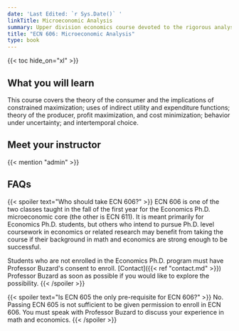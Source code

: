 ```yaml
---
date: 'Last Edited: `r Sys.Date()` '
linkTitle: Microeconomic Analysis
summary: Upper division economics course devoted to the rigorous analysis of strategic situations
title: "ECN 606: Microeconomic Analysis"
type: book
---
```


{{< toc hide_on="xl" >}}

## What you will learn

This course covers the theory of the consumer and the implications of constrained maximization; uses of indirect utility and expenditure functions; theory of the producer, profit maximization, and cost minimization; behavior under uncertainty; and intertemporal choice.


## Meet your instructor

{{< mention "admin" >}}

## FAQs

{{< spoiler text="Who should take ECN 606?" >}}
ECN 606 is one of the two classes taught in the fall of the first year for the Economics Ph.D. microeconomic core (the other is ECN 611). It is meant primarily for Economics Ph.D. students, but others who intend to pursue Ph.D. level coursework in economics or related research may benefit from taking the course if their background in math and economics are strong enough to be successful.

Students who are not enrolled in the Economics Ph.D. program must have Professor Buzard's consent to enroll. [Contact]({{< ref "contact.md" >}}) Professor Buzard as soon as possible if you would like to explore the possibility.
{{< /spoiler >}}

{{< spoiler text="Is ECN 605 the only pre-requisite for ECN 606?" >}}
No. Passing ECN 605 is not sufficient to be given permission to enroll in ECN 606. You must speak with Professor Buzard to discuss your experience in math and economics.
{{< /spoiler >}}